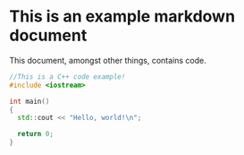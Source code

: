 # This is an example markdown document
This document, amongst other things, contains code.

```C++
//This is a C++ code example!
#include <iostream>

int main()
{
  std::cout << "Hello, world!\n";

  return 0;
}
```
